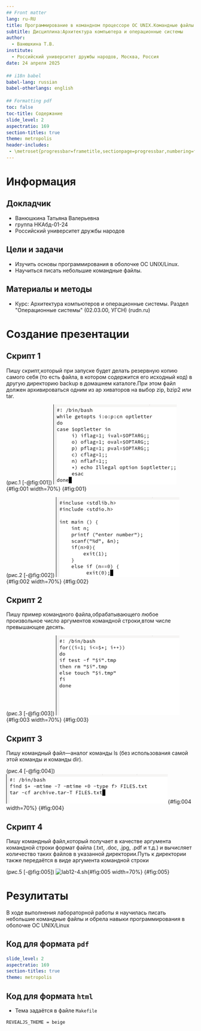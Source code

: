 ```yaml
---
## Front matter
lang: ru-RU
title: Программирование в командном процессоре ОС UNIX.Командные файлы
subtitle: Дисциплина:Архитектура компьютера и операционные системы
author:
  - Ванюшкина Т.В.
institute:
  - Российский университет дружбы народов, Москва, Россия
date: 24 апреля 2025

## i18n babel
babel-lang: russian
babel-otherlangs: english

## Formatting pdf
toc: false
toc-title: Содержание
slide_level: 2
aspectratio: 169
section-titles: true
theme: metropolis
header-includes:
 - \metroset{progressbar=frametitle,sectionpage=progressbar,numbering=fraction}
---
```


# Информация

## Докладчик



  * Ванюшкина Татьяна Валерьевна
  * группа НКАбд-01-24
  * Российский университет дружбы народов

## Цели и задачи

- Изучить основы программирования в оболочке ОС UNIX/Linux. 
- Научиться писать небольшие командные файлы.

## Материалы и методы

- Курс: Архитектура компьютеров и операционные системы. Раздел "Операционные системы" (02.03.00, УГСН) (rudn.ru)

# Создание презентации

## Скрипт 1

Пишу скрипт,который при запуске будет делать резервную копию самого себя (то есть файла, в котором содержится его исходный код) в другую директорию backup в домашнем каталоге.При этом файл должен архивироваться одним из ар
хиваторов на выбор zip, bzip2 или tar. 

(рис.1 [-@fig:001])
![создание файлов](image/1){#fig:001 width=70%}
{#fig:001}


(рис.2 [-@fig:002])
![lab12-1.sh](image/2){#fig:002 width=70%}
{#fig:002}

## Скрипт 2

Пишу пример командного файла,обрабатывающего любое произвольное число аргументов командной строки,втом числе превышающее десять.

(рис.3 [-@fig:003])
![lab12-2.sh](image/3){#fig:003 width=70%}
{#fig:003}

## Скрипт 3

Пишу командный файл—аналог команды ls (без использования самой этой команды и команды dir).

(рис.4 [-@fig:004])
![lab12-3.sh](image/4){#fig:004 width=70%}
{#fig:004}

## Скрипт 4

Пишу командный файл,который получает в качестве аргумента командной строки формат файла (.txt, .doc, .jpg, .pdf и т.д.) и вычисляет количество таких файлов
 в указанной директории.Путь к директории также передаётся в виде аргумента командной строки
 
(рис.5 [-@fig:005])
![lab12-4.sh](image/5){#fig:005 width=70%}
{#fig:005}

# Резулитаты 

В ходе выполнения лабораторной работы я научилась писать небольшие командные файлы и обрела навыки программирования в оболочке ОС UNIX/Linux 


## Код для формата `pdf`

```yaml
slide_level: 2
aspectratio: 169
section-titles: true
theme: metropolis
```

## Код для формата `html`

- Тема задаётся в файле `Makefile`

```make
REVEALJS_THEME = beige 



